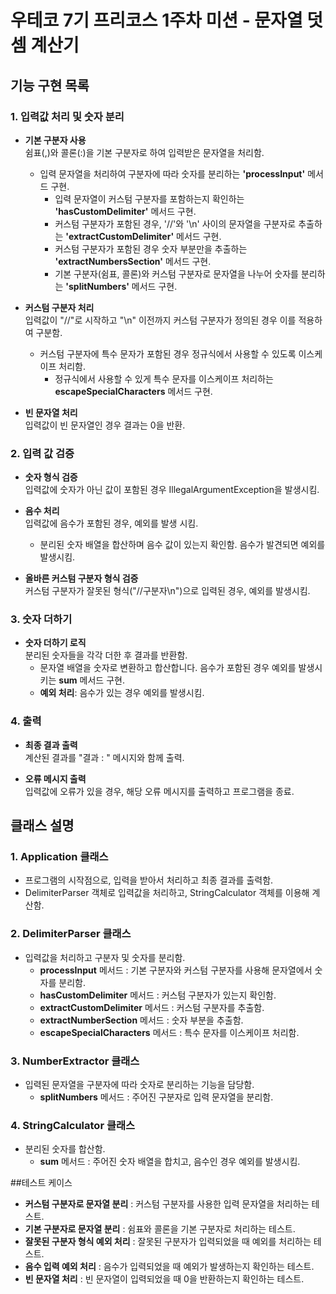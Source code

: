 # 우테코 7기 프리코스 1주차 미션 - 문자열 덧셈 계산기

## 기능 구현 목록

### 1. 입력값 처리 및 숫자 분리

- **기본 구분자 사용**  
  쉼표(,)와 콜론(:)을 기본 구분자로 하여 입력받은 문자열을 처리함.
    - 입력 문자열을 처리하여 구분자에 따라 숫자를 분리하는 **'processInput'** 메서드 구현.
        - 입력 문자열이 커스텀 구분자를 포함하는지 확인하는 **'hasCustomDelimiter'** 메서드 구현.
        - 커스텀 구분자가 포함된 경우, '//'와 '\n' 사이의 문자열을 구분자로 추출하는 **'extractCustomDelimiter'** 메서드 구현.
        - 커스텀 구분자가 포함된 경우 숫자 부분만을 추출하는 **'extractNumbersSection'** 메서드 구현.
        - 기본 구분자(쉼표, 콜론)와 커스텀 구분자로 문자열을 나누어 숫자를 분리하는 **'splitNumbers'** 메서드 구현.

- **커스텀 구분자 처리**  
  입력값이 "//"로 시작하고 "\n" 이전까지 커스텀 구분자가 정의된 경우 이를 적용하여 구분함.
    - 커스텀 구분자에 특수 문자가 포함된 경우 정규식에서 사용할 수 있도록 이스케이프 처리함.
        - 정규식에서 사용할 수 있게 특수 문자를 이스케이프 처리하는 **escapeSpecialCharacters** 메서드 구현.

- **빈 문자열 처리**  
  입력값이 빈 문자열인 경우 결과는 0을 반환.

### 2. 입력 값 검증

- **숫자 형식 검증**  
  입력값에 숫자가 아닌 값이 포함된 경우 IllegalArgumentException을 발생시킴.

- **음수 처리**  
  입력값에 음수가 포함된 경우, 예외를 발생 시킴.
    - 분리된 숫자 배열을 합산하며 음수 값이 있는지 확인함. 음수가 발견되면 예외를 발생시킴.

- **올바른 커스텀 구분자 형식 검증**  
  커스텀 구분자가 잘못된 형식("//구분자\n")으로 입력된 경우, 예외를 발생시킴.

### 3. 숫자 더하기

- **숫자 더하기 로직**  
  분리된 숫자들을 각각 더한 후 결과를 반환함.
    - 문자열 배열을 숫자로 변환하고 합산합니다. 음수가 포함된 경우 예외를 발생시키는 **sum** 메서드 구현.
    - **예외 처리**: 음수가 있는 경우 예외를 발생시킴.

### 4. 출력

- **최종 결과 출력**  
  계산된 결과를 "결과 : " 메시지와 함께 출력.

- **오류 메시지 출력**  
  입력값에 오류가 있을 경우, 해당 오류 메시지를 출력하고 프로그램을 종료.

## 클래스 설명

### 1. Application 클래스

- 프로그램의 시작점으로, 입력을 받아서 처리하고 최종 결과를 출력함.
- DelimiterParser 객체로 입력값을 처리하고, StringCalculator 객체를 이용해 계산함.

### 2. DelimiterParser 클래스

- 입력값을 처리하고 구분자 및 숫자를 분리함.
    - **processInput** 메서드 : 기본 구분자와 커스텀 구분자를 사용해 문자열에서 숫자를 분리함.
    - **hasCustomDelimiter** 메서드 : 커스텀 구분자가 있는지 확인함.
    - **extractCustomDelimiter** 메서드 : 커스텀 구분자를 추출함.
    - **extractNumberSection** 메서드 : 숫자 부분을 추출함.
    - **escapeSpecialCharacters** 메서드 : 특수 문자를 이스케이프 처리함.

### 3. NumberExtractor 클래스

- 입력된 문자열을 구분자에 따라 숫자로 분리하는 기능을 담당함.
    - **splitNumbers** 메서드 : 주어진 구분자로 입력 문자열을 분리함.

### 4. StringCalculator 클래스

- 분리된 숫자를 합산함.
    - **sum** 메서드 : 주어진 숫자 배열을 합치고, 음수인 경우 예외를 발생시킴.

##테스트 케이스

- **커스텀 구분자로 문자열 분리** : 커스텀 구분자를 사용한 입력 문자열을 처리하는 테스트.
- **기본 구분자로 문자열 분리** : 쉼표와 콜론을 기본 구분자로 처리하는 테스트.
- **잘못된 구분자 형식 예외 처리** : 잘못된 구분자가 입력되었을 때 예외를 처리하는 테스트.
- **음수 입력 예외 처리** : 음수가 입력되었을 때 예외가 발생하는지 확인하는 테스트.
- **빈 문자열 처리** : 빈 문자열이 입력되었을 때 0을 반환하는지 확인하는 테스트.
